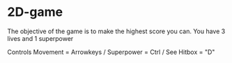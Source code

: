# 2D-game
The objective of the game is to make the highest score you can. You have 3 lives and 1 superpower

Controls
Movement = Arrowkeys /
Superpower = Ctrl /
See Hitbox = "D" 
